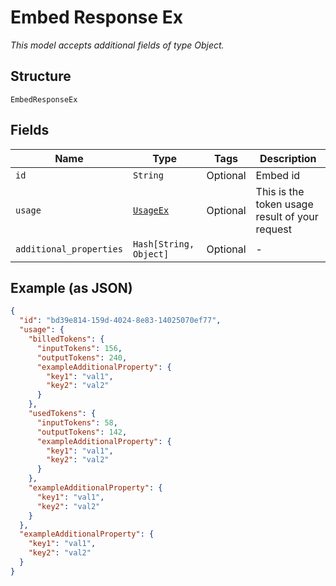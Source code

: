 
# Embed Response Ex

*This model accepts additional fields of type Object.*

## Structure

`EmbedResponseEx`

## Fields

| Name | Type | Tags | Description |
|  --- | --- | --- | --- |
| `id` | `String` | Optional | Embed id |
| `usage` | [`UsageEx`](../../doc/models/usage-ex.md) | Optional | This is the token usage result of your request |
| `additional_properties` | `Hash[String, Object]` | Optional | - |

## Example (as JSON)

```json
{
  "id": "bd39e814-159d-4024-8e83-14025070ef77",
  "usage": {
    "billedTokens": {
      "inputTokens": 156,
      "outputTokens": 240,
      "exampleAdditionalProperty": {
        "key1": "val1",
        "key2": "val2"
      }
    },
    "usedTokens": {
      "inputTokens": 58,
      "outputTokens": 142,
      "exampleAdditionalProperty": {
        "key1": "val1",
        "key2": "val2"
      }
    },
    "exampleAdditionalProperty": {
      "key1": "val1",
      "key2": "val2"
    }
  },
  "exampleAdditionalProperty": {
    "key1": "val1",
    "key2": "val2"
  }
}
```

